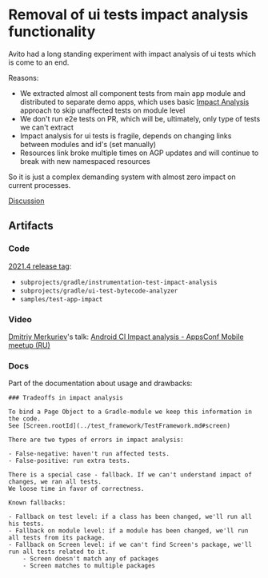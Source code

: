 # Removal of ui tests impact analysis functionality

Avito had a long standing experiment with impact analysis of ui tests which is come to an end.

Reasons:

- We extracted almost all component tests from main app module and distributed to separate demo apps, which uses
  basic [Impact Analysis](../../../ci/ImpactAnalysis.md) approach to skip unaffected tests on module level
- We don't run e2e tests on PR, which will be, ultimately, only type of tests we can't extract
- Impact analysis for ui tests is fragile, depends on changing links between modules and id's (set manually)
- Resources link broke multiple times on AGP updates and will continue to break with new namespaced resources

So it is just a complex demanding system with almost zero impact on current processes.

[Discussion](https://github.com/avito-tech/avito-android/discussions/688)

## Artifacts

### Code

[2021.4 release tag](https://github.com/avito-tech/avito-android/tree/2021.4):

- `subprojects/gradle/instrumentation-test-impact-analysis`
- `subprojects/gradle/ui-test-bytecode-analyzer`
- `samples/test-app-impact`

### Video

[Dmitriy Merkuriev](https://github.com/dimorinny)'s
talk: [Android CI Impact analysis - AppsConf Mobile meetup (RU)](https://youtu.be/EBO2S9qcp0s?t=6948)

### Docs

Part of the documentation about usage and drawbacks:

```
### Tradeoffs in impact analysis

To bind a Page Object to a Gradle-module we keep this information in the code.
See [Screen.rootId](../test_framework/TestFramework.md#screen)

There are two types of errors in impact analysis:

- False-negative: haven't run affected tests. 
- False-positive: run extra tests.

There is a special case - fallback. If we can't understand impact of changes, we ran all tests.
We loose time in favor of correctness.

Known fallbacks:

- Fallback on test level: if a class has been changed, we'll run all his tests.
- Fallback on module level: if a module has been changed, we'll run all tests from its package.
- Fallback on Screen level: if we can't find Screen's package, we'll run all tests related to it.
    - Screen doesn't match any of packages
    - Screen matches to multiple packages
```
